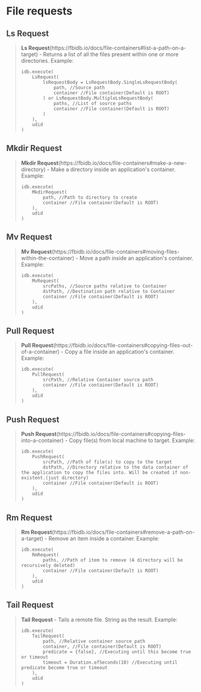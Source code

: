 <h1 id="app requests" style="color:#333;">File requests</h1>
<h2 style="color:#444;">Ls Request</h2>
<blockquote>
  <p><strong>Ls Request</strong>(https://fbidb.io/docs/file-containers#list-a-path-on-a-target) - Returns a list of all the files present within one or more directories. Example: 
<pre class="highlight"><code class="language-plaintext highlighter-rouge">idb.execute(
    LsRequest(
        lsRequestBody = LsRequestBody.SingleLsRequestBody(
            path, //Source path
            container //File container(Default is ROOT)
        ) or LsRequestBody.MultipleLsRequestBody(
            paths, //List of source paths
            container //File container(Default is ROOT)
        )
    ),
    udid
)</code></pre></p>
</blockquote>

<h2 style="color:#444;">Mkdir Request</h2>
<blockquote>
  <p><strong>Mkdir Request</strong>(https://fbidb.io/docs/file-containers#make-a-new-directory) - Make a directory inside an application's container. Example: 
<pre class="highlight"><code class="language-plaintext highlighter-rouge">idb.execute(
    MkdirRequest(
        path, //Path to directory to create
        container //File container(Default is ROOT)
    ),
    udid
)</code></pre></p>
</blockquote>

<h2 style="color:#444;">Mv Request</h2>
<blockquote>
  <p><strong>Mv Request</strong>(https://fbidb.io/docs/file-containers#moving-files-within-the-container) - Move a path inside an application's container. Example: 
<pre class="highlight"><code class="language-plaintext highlighter-rouge">idb.execute(
    MvRequest(
        srcPaths, //Source paths relative to Container
        dstPath, //Destination path relative to Container
        container //File container(Default is ROOT)
    ),
    udid
)</code></pre></p>
</blockquote>

<h2 style="color:#444;">Pull Request</h2>
<blockquote>
  <p><strong>Pull Request</strong>(https://fbidb.io/docs/file-containers#copying-files-out-of-a-container) - Copy a file inside an application's container. Example: 
<pre class="highlight"><code class="language-plaintext highlighter-rouge">idb.execute(
    PullRequest(
        srcPath, //Relative Container source path
        container //File container(Default is ROOT)
    ),
    udid
)</code></pre></p>
</blockquote>

<h2 style="color:#444;">Push Request</h2>
<blockquote>
  <p><strong>Push Request</strong>(https://fbidb.io/docs/file-containers#copying-files-into-a-container) - Copy file(s) from local machine to target. Example: 
<pre class="highlight"><code class="language-plaintext highlighter-rouge">idb.execute(
    PushRequest(
        srcPath, //Path of file(s) to copy to the target
        dstPath, //Directory relative to the data container of the application to copy the files into. Will be created if non-existent.(just directory)
        container //File container(Default is ROOT)
    ),
    udid
)</code></pre></p>
</blockquote>

<h2 style="color:#444;">Rm Request</h2>
<blockquote>
  <p><strong>Rm Request</strong>(https://fbidb.io/docs/file-containers#remove-a-path-on-a-target) - Remove an item inside a container. Example: 
<pre class="highlight"><code class="language-plaintext highlighter-rouge">idb.execute(
    RmRequest(
        paths, //Path of item to remove (A directory will be recursively deleted)
        container //File container(Default is ROOT)
    ),
    udid
)</code></pre></p>
</blockquote>

<h2 style="color:#444;">Tail Request</h2>
<blockquote>
  <p><strong>Tail Request</strong> - Tails a remote file. String as the result. Example: 
<pre class="highlight"><code class="language-plaintext highlighter-rouge">idb.execute(
    TailRequest(
        path, //Relative container source path
        container, //File container(Default is ROOT)
        predicate = {false}, //Executing until this become true or timeout
        timeout = Duration.ofSeconds(10) //Executing until predicate become true or timeout
    ),
    udid
)</code></pre></p>
</blockquote>
